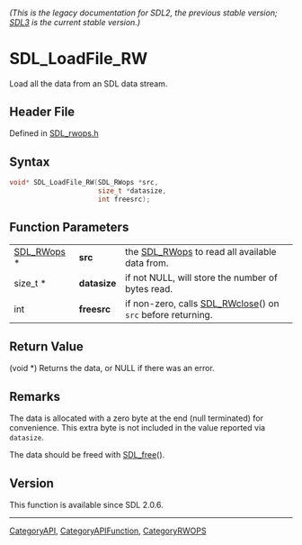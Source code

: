 ###### (This is the legacy documentation for SDL2, the previous stable version; [SDL3](https://wiki.libsdl.org/SDL3/) is the current stable version.)
# SDL_LoadFile_RW

Load all the data from an SDL data stream.

## Header File

Defined in [SDL_rwops.h](https://github.com/libsdl-org/SDL/blob/SDL2/include/SDL_rwops.h)

## Syntax

```c
void* SDL_LoadFile_RW(SDL_RWops *src,
                      size_t *datasize,
                      int freesrc);
```

## Function Parameters

|                          |              |                                                                            |
| ------------------------ | ------------ | -------------------------------------------------------------------------- |
| [SDL_RWops](SDL_RWops) * | **src**      | the [SDL_RWops](SDL_RWops) to read all available data from.                |
| size_t *                 | **datasize** | if not NULL, will store the number of bytes read.                          |
| int                      | **freesrc**  | if non-zero, calls [SDL_RWclose](SDL_RWclose)() on `src` before returning. |

## Return Value

(void *) Returns the data, or NULL if there was an error.

## Remarks

The data is allocated with a zero byte at the end (null terminated) for
convenience. This extra byte is not included in the value reported via
`datasize`.

The data should be freed with [SDL_free](SDL_free)().

## Version

This function is available since SDL 2.0.6.

----
[CategoryAPI](CategoryAPI), [CategoryAPIFunction](CategoryAPIFunction), [CategoryRWOPS](CategoryRWOPS)

